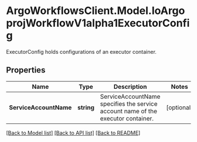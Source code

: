 # ArgoWorkflowsClient.Model.IoArgoprojWorkflowV1alpha1ExecutorConfig
ExecutorConfig holds configurations of an executor container.

## Properties

Name | Type | Description | Notes
------------ | ------------- | ------------- | -------------
**ServiceAccountName** | **string** | ServiceAccountName specifies the service account name of the executor container. | [optional] 

[[Back to Model list]](../README.md#documentation-for-models) [[Back to API list]](../README.md#documentation-for-api-endpoints) [[Back to README]](../README.md)

